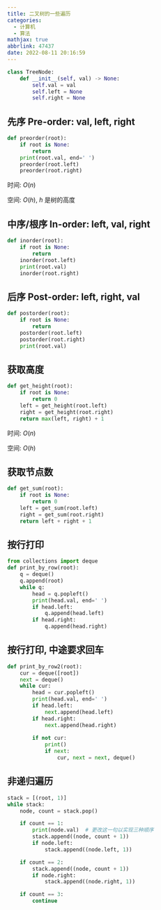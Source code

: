 ```yaml
---
title: 二叉树的一些遍历
categories:
  - 计算机
  - 算法
mathjax: true
abbrlink: 47437
date: 2022-08-11 20:16:59
---
```

```py
class TreeNode:
    def __init__(self, val) -> None:
        self.val = val
        self.left = None
        self.right = None
```

<!--more-->

## 先序 Pre-order: val, left, right

```py
def preorder(root):
    if root is None:
        return
    print(root.val, end=' ')
    preorder(root.left)
    preorder(root.right)
```
时间: $O(n)$

空间: $O(h)$, $h$ 是树的高度

## 中序/根序 In-order: left, val, right

```py
def inorder(root):
    if root is None:
        return
    inorder(root.left)
    print(root.val)
    inorder(root.right)
```

## 后序 Post-order: left, right, val

```py
def postorder(root):
    if root is None:
        return
    postorder(root.left)
    postorder(root.right)
    print(root.val)
```

## 获取高度
```py
def get_height(root):
    if root is None:
        return 0
    left = get_height(root.left)
    right = get_height(root.right)
    return max(left, right) + 1
```
时间: $O(n)$

空间: $O(h)$

## 获取节点数
```py
def get_sum(root):
    if root is None:
        return 0
    left = get_sum(root.left)
    right = get_sum(root.right)
    return left + right + 1
```

## 按行打印
```py
from collections import deque
def print_by_row(root):
    q = deque()
    q.append(root)
    while q:
        head = q.popleft()
        print(head.val, end=' ')
        if head.left:
            q.append(head.left)
        if head.right:
            q.append(head.right)
```

## 按行打印, 中途要求回车

```py
def print_by_row2(root):
    cur = deque([root])
    next = deque()
    while cur:
        head = cur.popleft()
        print(head.val, end=' ')
        if head.left:
            next.append(head.left)
        if head.right:
            next.append(head.right)
        
        if not cur:
            print()
            if next:
                cur, next = next, deque()
```

## 非递归遍历

```py
stack = [(root, 1)]
while stack:
    node, count = stack.pop()

    if count == 1:
        print(node.val)  # 更改这一句以实现三种顺序
        stack.append((node, count + 1))
        if node.left:
            stack.append((node.left, 1))

    if count == 2:
        stack.append((node, count + 1))
        if node.right:
            stack.append((node.right, 1))

    if count == 3:
        continue
```